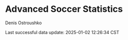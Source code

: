 # Advanced Soccer Statistics
Denis Ostroushko

<!-- gfm -->

Last successful data update: 2025-01-02 12:26:34 CST
